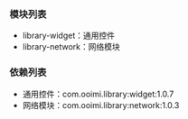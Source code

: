 ### 模块列表
- library-widget：通用控件
- library-network：网络模块

### 依赖列表
- 通用控件：com.ooimi.library:widget:1.0.7
- 网络模块：com.ooimi.library:network:1.0.3
